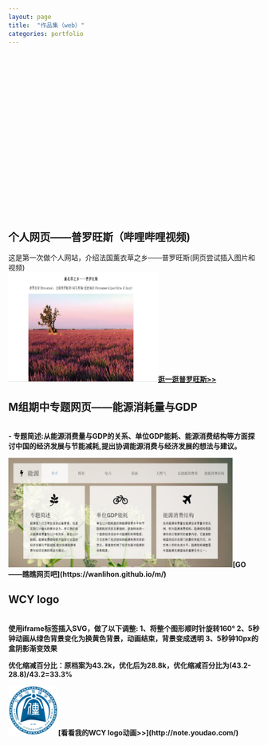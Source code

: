 ```yaml
---
layout: page
title:  "作品集（web）"
categories: portfolio
---
```

<br><br><br><br><br><br><br><br><br><br><br><br><br><br><br><br><br><br><br>
## 个人网页——普罗旺斯（哔哩哔哩视频)
这是第一次做个人网站，介绍法国薰衣草之乡——普罗旺斯(网页尝试插入图片和视频)
<br><img src="个人网页——普罗旺斯.jpg" width="300" height="220"><b>[逛一逛普罗旺斯>>](https://winniegjx2.github.io/GJX.github.io/)

## M组期中专题网页——能源消耗量与GDP
<br>- 专题简述:从能源消费量与GDP的关系、单位GDP能耗、能源消费结构等方面探讨中国的经济发展与节能减耗,提出协调能源消费与经济发展的想法与建议。
<link rel="stylesheet" href="style.css" type="text/css">
<meta charset="UTF-8">
<img src="M组期中专题.jpg" width="450" height="220"><b>[GO——瞧瞧网页吧](https://wanlihon.github.io/m/)

## WCY logo
<br>使用iframe标签插入SVG，做了以下调整:
 1、将整个图形顺时针旋转160°   2、5秒钟动画从绿色背景变化为换黄色背景，动画结束，背景变成透明   3、5秒钟10px的盒阴影渐变效果
<p>优化缩减百分比：原档案为43.2k，优化后为28.8k，优化缩减百分比为(43.2-28.8)/43.2=33.3%</P>
<link rel="stylesheet" href="style.css" type="text/css"><meta charset="UTF-8">
<img src="wcy_logo.svg" width="100" height="100" >[看看我的WCY logo动画>>](http://note.youdao.com/)  
   
